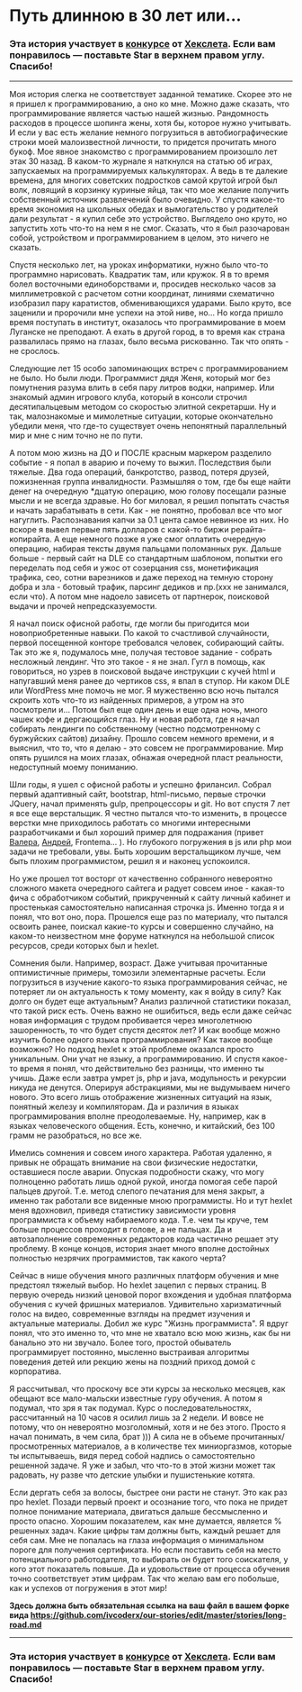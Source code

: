 # Путь длинною в 30 лет или...

### Эта история участвует в [конкурсе](http://mystory.hexlet.io/) от [Хекслета](https://ru.hexlet.io/). Если вам понравилось — поставьте Star в верхнем правом углу. Спасибо!

---
Моя история слегка не соответствует заданной тематике. Скорее это не я пришел к программированию, а оно ко мне. Можно даже сказать, 
что программирование является частью нашей жизнью. Рандомность расходов в процессе шопинга жены, хотя бы, которое нужно учитывать. И если у вас есть желание немного погрузиться в автобиографические строки моей малоизвестной личности, то придется прочитать много букоф. 
Мое явное знакомство с программированием произошло лет этак 30 назад. В каком-то журнале я наткнулся на статью об играх, запускаемых 
на программируемых калькуляторах. А ведь в те далекие времена, для многих советских подростков самой крутой игрой был волк, ловящий в корзинку куриные яйца, так что мое желание получить собственный источник развлечений было очевидно. У спустя какое-то время экономия на школьных 
обедах и вымогательство у родителей дали результат - я купил себе это устройство. Выглядело оно круто, но запустить хоть что-то на нем 
я не смог. Сказать, что я был разочарован собой, устройством и программированием в целом, это ничего не сказать. 

Спустя несколько лет, на уроках информатики, нужно было что-то программно нарисовать. Квадратик там, или кружок. Я в то время болел 
восточными единоборствами и, просидев несколько часов за миллиметровкой с расчетом сотни координат, линиями схематично изобразил пару 
каратистов, обменивающихся ударами. Было круто, все заценили и пророчили мне успехи на этой ниве, но... Но когда пришло время поступать 
в институт, оказалось что программирование в моем Луганске не преподают. А ехать в другой город, в то время как страна развалилась прямо
на глазах, было весьма рискованно. Так что опять - не срослось. 

Следующие лет 15 особо запоминающих встреч с программированием не было. Но были люди. Программист дядя Женя, который мог без помутнения 
разума влить в себя пару литров водки, например. Или знакомый админ игрового клуба, который в консоли строчил десятипальцевым методом 
со скоростью элитной секретарши. Ну и так, малознакомые и мимолетные ситуации, которые окончательно убедили меня, что где-то существует
очень непонятный параллельный мир и мне с ним точно не по пути.

А потом мою жизнь на ДО и ПОСЛЕ красным маркером разделило событие - я попал в аварию и почему то выжил. Последствия были тяжелые. 
Два года операций, банкротство, развод, потеря друзей, пожизненная группа инвалидности. Размышляя о том, где бы еще найти денег 
на очередную *дцатую операцию, мою голову посещали разные мысли и не всегда здравые. Но бог миловал, я решил попытать счастья и начать 
зарабатывать в сети. Как - не понятно, пробовал все что мог нагуглить. Распознавания капчи за 0.1 цента самое невинное из них. Но вскоре 
я вывел первые пять долларов с какой-то биржи рерайта-копирайта. А еще немного позже я уже смог оплатить очередную операцию, набирая 
тексты двумя пальцами поломанных рук. Дальше больше - первый сайт на DLE со стандартным шаблоном, попытки его переделать под себя и ужос
от созерцания css, монетификация трафика, сео, сотни варезников и даже переход на темную сторону добра и зла - ботовый трафик, парсинг 
дедиков и пр.(ххх не занимался, если что). А потом мне надоело зависеть от партнерок, поисковой выдачи и прочей непредсказуемости. 

Я начал поиск офисной работы, где могли бы пригодится мои новоприобретенные навыки. По какой то счастливой случайности, первой посещенной
конторе требовался человек, собирающий сайты. Так это же я, подумалось мне, получая тестовое задание - собрать несложный лендинг. Что это
такое - я не знал. Гугл в помощь, как говориться, но узрев в поисковой выдаче инструкции с кучей html и напугавший меня ранее до чертиков
css, я впал в ступор. Ни каком DLE или WordPress мне помочь не мог. Я мужественно всю ночь пытался скроить хоть что-то из найденных 
примеров, а утром на это посмотрели и... Потом был еще один день и еще одна ночь, много чашек кофе и дергающийся глаз. Ну и новая работа,
где я начал собирать лендинги по собственному (честно подсмотренному с буржуйских сайтов) дизайну. Прошло совсем немного времени, 
и я выяснил, что то, что я делаю - это совсем не программирование. Мир опять рушился на моих глазах, обнажая очередной пласт реальности, 
недоступный моему пониманию. 

Шли годы, я ушел с офисной работы и успешно фрилансил. Собрал первый адаптивный сайт, bootstrap, html-письмо, первые строчки JQuery, 
начал применять gulp, препроцессоры и git. Но вот спустя 7 лет я все еще верстальщик. Я честно пытался что-то изменить, в процессе 
верстки мне приходилось работать со многими интересными разработчиками и был хороший пример для подражания 
(привет [Валера](http://offis5.ru/), [Андрей](https://www.linkedin.com/in/%D0%B0%D0%BD%D0%B4%D1%80%D0%B5%D0%B9-%D0%BD%D0%BE%D0%B2%D0%B8%D0%BA%D0%BE%D0%B2-374a9aa3/), Frontema... ). Но глубокого погружения в js или php мои задачи не требовали, увы. Быть хорошим верстальщиком лучше, чем быть плохим 
программистом, решил я и наконец успокоился. 

Но уже прошел тот восторг от качественно собранного невероятно сложного макета очередного сайтега и радует совсем иное - какая-то фича 
с обработчиком событий, прикрученный к сайту личный кабинет и простенькая самостоятельно написанная строчка js. Именно тогда я и понял, что вот оно, пора. Прошелся еще раз по материалу, что пытался освоить ранее, поискал какие-то курсы и совершенно случайно, на каком-то неизвестном мне форуме наткнулся на небольшой список ресурсов, среди которых был и hexlet.  

Сомнения были. Например, возраст. Даже учитывая прочитанные оптимистичные примеры, томозили элементарные расчеты. Если погрузиться в изучение какого-то языка программирования сейчас, не потеряет ли он актуальность к тому моменту, как я войду в силу? Как долго он будет еще актуальным? Анализ различной статистики показал, что такой риск есть. Очень важно не ошибиться, ведь если даже сейчас новая информация с трудом пробивается через многолетнюю зашоренность, то что будет спустя десяток лет? И как вообще можно изучить более одного языка программирования? Как такое вообще возможно? Но подход hexlet к этой проблеме оказался просто уникальным. Они учат не языку, а программированию. И спустя какое-то время я понял, что действительно без разницы, что именно ты учишь. Даже если завтра умрет js, php и java, модульность и рекурсии никуда не денутся. Оперируя абстракциями, мы не выдумываем ничего нового. Это всего лишь отображение жизненных ситуаций на язык, понятный железу и компиляторам. Да и различия в языках программирования вполне преодолеваемые. Ну, например, как в языках человеческого общения. Есть, конечно, и китайский, без 100 грамм не разобраться, но все же.

Имелись сомнения и совсем иного характера. Работая удаленно, я привык не обращать внимание на свои физические недостатки, оставшиеся после аварии. Опуская подробности скажу, что могу полноценно работать лишь одной рукой, иногда помогая себе парой пальцев другой. Т.е. метод слепого печатания для меня закрыт, а именно так работали все виденные мною программисты. Но и тут hexlet меня вдохновил, приведя статистику зависимости уровня программиста к объему набираемого кода. Т.е. чем ты круче, тем больше процессов проходит в голове, а не пальцах. Да и автозаполнение современных редакторов кода частично решает эту проблему. В конце концов, история знает много вполне достойных полностью незрячих программистов, так какого черта?

Сейчас в нише обучения много различных платформ обучения и мне предстоял тяжелый выбор. Но hexlet зацепил с первых страниц. В первую очередь низкий ценовой порог вхождения и удобная платформа обучения с кучей фришных материалов. Удивительно харизматичный голос на видео, современные взгляды на предмет изучения и актуальные материалы. Добил же курс "Жизнь программиста". Я вдруг понял, что это именно то, что мне не хватало всю мою жизнь, как бы ни банально это ни звучало. Более того, простой обыватель программирует постоянно, мысленно выстраивая алгоритмы поведения детей или рекцию жены на поздний приход домой с корпоратива. 

Я рассчитывал, что проскочу все эти курсы за несколько месяцев, как обещают все мало-мальски известные гуру обучения. А потом я подумал, что зря я так подумал. Курс о последовательностях, рассчитанный на 10 часов я осилил лишь за 2 недели. И вовсе не потому, что он невероятно мозголомный, хотя и не без этого. Просто я начал понимать, в чем сила, брат ))) А сила не в объеме прочитанных/просмотренных материалов, а в количестве тех миниоргазмов, которые ты испытываешь, видя перед собой надпись о самостоятельно решенной задаче. Я уже и забыл, что что-то в этой жизни может так радовать, ну разве что детские улыбки и пушистенькие котята. 

Если дергать себя за волосы, быстрее они расти не станут. Это как раз про hexlet. Позади первый проект и осознание того, что пока не придет полное понимание материала, двигаться дальше бессмысленно и просто опасно. Хорошим показателем, как мне думается, является % решенных задач. Какие цифры там должны быть, каждый решает для себя сам. Мне не попалась на глаза информация о минимальном пороге для получения сертификата. Но если поставить себя на место потенциального работодателя, то выбирать он будет того соискателя, у кого этот показатель повыше. Да и удовольствие от процесса обучения точно соответствует этим цифрам. Так что желаю вам его побольше, как и успехов от погружения в этот мир!

**Здесь должна быть обязательная ссылка на ваш файл в вашем форке вида https://github.com/ivcoderx/our-stories/edit/master/stories/long-road.md**

---

### Эта история участвует в [конкурсе](http://mystory.hexlet.io/) от [Хекслета](https://ru.hexlet.io/). Если вам понравилось — поставьте Star в верхнем правом углу. Спасибо!
